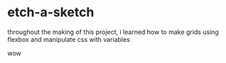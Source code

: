 # etch-a-sketch

throughout the making of this project, i learned how to make grids using flexbox and manipulate css with variables

wow
